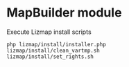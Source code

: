 MapBuilder module
=================

Execute Lizmap install scripts

```
php lizmap/install/installer.php
lizmap/install/clean_vartmp.sh
lizmap/install/set_rights.sh
```